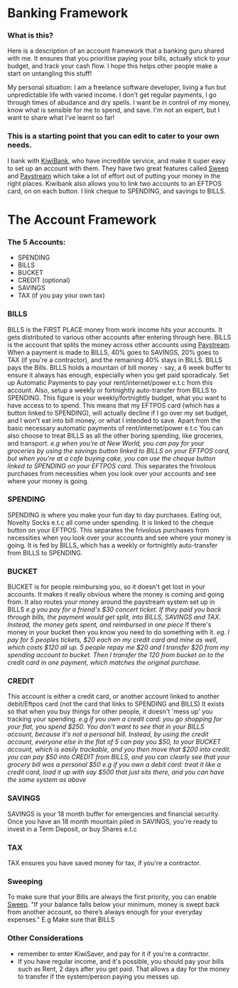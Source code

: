 # Banking Framework

### What is this?
Here is a description of an account framework that a banking guru shared with me. It ensures that you prioritise paying your bills, actually stick to your budget, and track your cash flow. I hope this helps other people make a start on untangling this stuff! 

My personal situation: I am a freelance software developer, living a fun but unpredictable life with varied income. I don't get regular payments, I go through times of abudance and dry spells. I want be in control of my money, know what is sensible for me to spend, and save. I'm not an expert, but I want to share what I've learnt so far!

### This is a starting point that you can edit to cater to your own needs. 

I bank with [KiwiBank](https://auth.kiwibank.nz/oauth/authorize?client_id=4uogpevo0xheiw5t0blubj4zwibte61&login_hint=guest&redirect_uri=https%3A%2F%2Fjoin.kiwibank.nz%2Fauth%2Fkiwi_connect%2Fcallback&response_type=code&scope=openid+email+profile&state=8c15dce365538b187e351a3b66ab3bd690777f7ee1eedb73), who have incredible service, and make it super easy to set up an account with them. They have two great features called [Sweep](https://www.kiwibank.co.nz/personal-banking/clever-stuff/sweep/) and [Paystream](https://www.kiwibank.co.nz/personal-banking/clever-stuff/paystream/) which take a lot of effort out of putting your money in the right places. Kiwibank also allows you to link two accounts to an EFTPOS card, on on each button. I link cheque to SPENDING, and savings to BILLS.

# The Account Framework

### The 5 Accounts:

* SPENDING
* BILLS
* BUCKET
* CREDIT (optional)
* SAVINGS 
* TAX (if you pay your own tax)


### BILLS
BILLS is the FIRST PLACE money from work income hits your accounts. It gets distributed to various other accounts after entering through here. BILLS is the account that splits the money across other accounts using [Paystream](https://www.kiwibank.co.nz/personal-banking/clever-stuff/paystream/). 
When a payment is made to BILLS, 40% goes to SAVINGS, 20% goes to TAX (if you're a contractor), and the remaining 40% stays in BILLS.
BILLS pays the Bills. BILLS holds a mountain of bill money - say, a 6 week buffer to ensure it always has enough, especially when you get paid sporadicaly. Set up Automatic Payments to pay your rent/internet/power e.t.c from this account. 
Also, setup a weekly or fortnightly auto-transfer from BILLS to SPENDING. This figure is your weekly/fortnightly budget, what you want to have access to to spend.
This means that my EFTPOS card (which has a button linked to SPENDING), will actually decline if I go over my set budget, and I won't eat into bill money, or what I intended to save.
Apart from the basic necessary automatic payments of rent/internet/power e.t.c You can also choose to treat BILLS as all the other boring spending, like groceries, and transport. 
*e.g when you're at New World, you can pay for your groceries by using the savings button linked to BILLS on your EFTPOS card, but when you're at a cafe buying cake, you can use the cheque button linked to SPENDING on your EFTPOS card.*
This separates the frivolous purchases from necessities when you look over your accounts and see where your money is going. 

### SPENDING
SPENDING is where you make your fun day to day purchases. Eating out, Novelty Socks e.t.c all come under spending. It is linked to the cheque button on your EFTPOS. This separates the frivolous purchases from necessities when you look over your accounts and see where your money is going.  It is fed by BILLS, which has a weekly or fortnightly auto-transfer from BILLS to SPENDING. 

### BUCKET
BUCKET is for people reimbursing you, so it doesn't get lost in your accounts. It makes it really obvious where the money is coming and going from. It also routes your money around the paystream system set up in BILLS
*e.g you pay for a friend's $30 concert ticket. If they paid you back through bills, the payment would get split, into BILLS, SAVINGS and TAX. Instead, the money gets spent, and reimbursed in one piece*
If there's money in your bucket then you know you need to do something with it.
*eg. I pay for 5 peoples tickets, $20 each on my credit card and mine as well, which costs $120 all up. 5 people repay me $20 and I transfer $20 from my spending account to bucket. Then I transfer the 120 from bucket on to the credit card in one payment, which matches the original purchase.*

### CREDIT
This account is either a credit card, or another account linked to another debit/Eftpos card (not the card that links to SPENDING and BILLS)
It exists so that when you buy things for other people, it doesn't 'mess up' you tracking your spending. 
*e.g if you own a credit card: you go shopping for your flat, you spend $250. You don't want to see that in your BILLS account, because it's not a personal bill. Instead, by using the credit account, everyone else in the flat of 5 can pay you $50, to your BUCKET account, which is easily trackable, and you then move that $200 into credit. you can pay $50 into CREDIT from BILLS, and you can clearly see that your grocery bill was a personal $50*
*e.g if you own a debit card: treat it like a credit card, load it up with say $500 that just sits there, and you can have the same system as above* 

### SAVINGS
SAVINGS is your 18 month buffer for emergencies and financial security. Once you have an 18 month mountain piled in SAVINGS, you're ready to invest in a Term Deposit, or buy Shares e.t.c

### TAX
TAX ensures you have saved money for tax, if you're a contractor.

### Sweeping
To make sure that your Bills are always the first priority, you can enable [Sweep](https://www.kiwibank.co.nz/personal-banking/clever-stuff/sweep/). "If your balance falls below your minimum, money is swept back from another account, so there’s always enough for your everyday expenses."
E.g Make sure that BILLS

### Other Considerations
* remember to enter KiwiSaver, and pay for it if you're a contractor. 
* If you have regular income, and it's possible, you should pay your bills such as Rent, 2 days after you get paid. That allows a day for the money to transfer if the system/person paying you messes up. 





